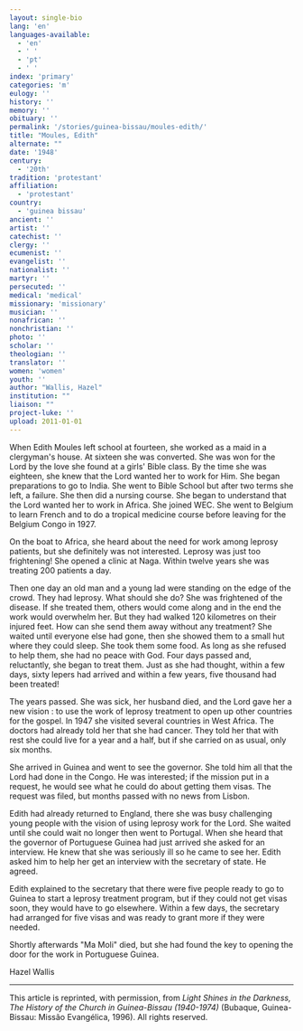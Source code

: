 ```yaml
---
layout: single-bio
lang: 'en'
languages-available:
  - 'en'
  - ' '
  - 'pt'
  - ' '
index: 'primary'
categories: 'm'
eulogy: ''
history: ''
memory: ''
obituary: ''
permalink: '/stories/guinea-bissau/moules-edith/'
title: "Moules, Edith"
alternate: ""
date: '1948'
century:
  - '20th'
tradition: 'protestant'
affiliation:
  - 'protestant'
country:
  - 'guinea bissau'
ancient: ''
artist: ''
catechist: ''
clergy: ''
ecumenist: ''
evangelist: ''
nationalist: ''
martyr: ''
persecuted: ''
medical: 'medical'
missionary: 'missionary'
musician: ''
nonafrican: ''
nonchristian: ''
photo: ''
scholar: ''
theologian: ''
translator: ''
women: 'women'
youth: ''
author: "Wallis, Hazel"
institution: ""
liaison: ""
project-luke: ''
upload: 2011-01-01
---
```




When Edith Moules left school at fourteen, she worked as a maid in a clergyman's house. At sixteen she was converted. She was won for the Lord by the love she found at a girls' Bible class. By the time she was eighteen, she knew that the Lord wanted her to work for Him. She began preparations to go to India. She went to Bible School but after two terms she left, a failure. She then did a nursing course. She began to understand that the Lord wanted her to work in Africa. She joined WEC.  She went to Belgium to learn French and to do a tropical medicine course before leaving for the Belgium Congo in 1927.

On the boat to Africa, she heard about the need for work among leprosy patients, but she definitely was not interested. Leprosy was just too frightening! She opened a clinic at Naga. Within twelve  years she was treating 200 patients a day.

Then one day an old man and a young lad were standing on the edge of the crowd. They had leprosy. What should she do? She was frightened of the disease. If she treated them, others would come along and in the end the work would overwhelm her. But they had walked 120 kilometres on their injured feet. How can she send them away without any treatment? She waited until everyone else had gone, then she showed them to a small hut where they could sleep.  She took them some food. As long as she refused to help them, she had no peace with God.  Four days passed and, reluctantly, she began to treat them. Just as she had thought, within a few days, sixty lepers had arrived and within a few years, five thousand had been treated!

The years passed.  She was sick, her husband died, and the Lord gave her a new vision : to use the work of leprosy treatment to open up other countries for the gospel. In 1947 she visited several countries in West Africa. The doctors had already told her that she had cancer.  They told her that with rest she could live for a year and a half, but if she carried on as usual, only six months.

She arrived in Guinea and went to see the governor. She told him all that the Lord had done in the Congo. He was interested; if the mission put in a request, he would see what he could do about getting them visas. The request was filed, but months passed with no news from Lisbon.

Edith had already returned to England, there she was busy challenging young people with the vision of using leprosy work for the Lord. She waited until she could wait no longer  then went to Portugal. When she heard that the governor of Portuguese Guinea had just arrived she asked for an interview. He knew that she was seriously ill so he came to see her. Edith asked him to help her get an interview with the secretary of state.  He agreed.

Edith explained to the secretary that there were five people ready to go to Guinea to start a leprosy treatment program, but if they could not get visas soon, they would have to go elsewhere. Within a few days, the secretary had arranged for five visas and was ready to grant more if they were needed.

Shortly afterwards "Ma Moli" died, but she had found the key to opening the door for the work in Portuguese Guinea.

Hazel Wallis

---

This article is reprinted, with permission, from *Light Shines in the Darkness, The History of the Church in Guinea-Bissau (1940-1974)* (Bubaque, Guinea-Bissau: Missão Evangélica, 1996).  All rights reserved.
